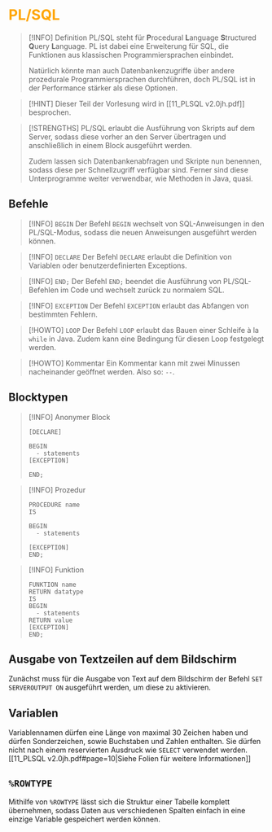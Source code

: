 # <font color = "orange">PL/SQL</font>
>[!INFO] Definition
>PL/SQL steht für **P**rocedural **L**anguage **S**tructured **Q**uery **L**anguage. PL ist dabei eine Erweiterung für SQL, die Funktionen aus klassischen Programmiersprachen einbindet.
>
>Natürlich könnte man auch Datenbankenzugriffe über andere prozedurale Programmiersprachen durchführen, doch PL/SQL ist in der Performance stärker als diese Optionen.

>[!HINT] Dieser Teil der Vorlesung wird in [[11_PLSQL v2.0jh.pdf]] besprochen.

>[!STRENGTHS] 
>PL/SQL erlaubt die Ausführung von Skripts auf dem Server, sodass diese vorher an den Server übertragen und anschließlich in einem Block ausgeführt werden. 
>
>Zudem lassen sich Datenbankenabfragen und Skripte nun benennen, sodass diese per Schnellzugriff verfügbar sind. Ferner sind diese Unterprogramme weiter verwendbar, wie Methoden in Java, quasi.
## Befehle
>[!INFO] `BEGIN`
>Der Befehl `BEGIN` wechselt von SQL-Anweisungen in den PL/SQL-Modus, sodass die neuen Anweisungen ausgeführt werden können.

>[!INFO] `DECLARE`
>Der Befehl `DECLARE` erlaubt die Definition von Variablen oder benutzerdefinierten Exceptions.

>[!INFO] `END;`
>Der Befehl `END;` beendet die Ausführung von PL/SQL-Befehlen im Code und wechselt zurück zu normalem SQL.

>[!INFO] `EXCEPTION`
>Der Befehl `EXCEPTION` erlaubt das Abfangen von bestimmten Fehlern.
>

>[!HOWTO] `LOOP`
>Der Befehl `LOOP` erlaubt das Bauen einer Schleife à la `while` in Java. Zudem kann eine Bedingung für diesen Loop festgelegt werden.

>[!HOWTO] Kommentar
>Ein Kommentar kann mit zwei Minussen nacheinander geöffnet werden. Also so: `--`.
## Blocktypen
>[!INFO] Anonymer Block
>```
>[DECLARE]
>
>BEGIN
>	- statements
>[EXCEPTION]
>
>END;
>```

>[!INFO] Prozedur
>```
>PROCEDURE name
>IS
>
>BEGIN
>	- statements
>
>[EXCEPTION]
>END;
>```

>[!INFO] Funktion
>```
>FUNKTION name
>RETURN datatype
>IS
>BEGIN
>	- statements
>RETURN value
>[EXCEPTION]
>END;
>```
## Ausgabe von Textzeilen auf dem Bildschirm
Zunächst muss für die Ausgabe von Text auf dem Bildschirm der Befehl `SET SERVEROUTPUT ON` ausgeführt werden, um diese zu aktivieren.
## Variablen
Variablennamen dürfen eine Länge von maximal 30 Zeichen haben und dürfen Sonderzeichen, sowie Buchstaben und Zahlen enthalten. Sie dürfen nicht nach einem reservierten Ausdruck wie `SELECT` verwendet werden.
[[11_PLSQL v2.0jh.pdf#page=10|Siehe Folien für weitere Informationen]]

## `%ROWTYPE`
Mithilfe von `%ROWTYPE` lässt sich die Struktur einer Tabelle komplett übernehmen, sodass Daten aus verschiedenen Spalten einfach in eine einzige Variable gespeichert werden können.